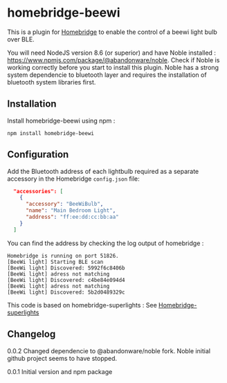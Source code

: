 # homebridge-beewi

This is a plugin for [Homebridge](https://github.com/nfarina/homebridge) to enable the control of a beewi light bulb over BLE.

You will need NodeJS version 8.6 (or superior) and have Noble installed : https://www.npmjs.com/package/@abandonware/noble. Check if Noble is working correctly before you start to install this plugin. Noble has a strong system dependencie to bluetooth layer and requires the installation of bluetooth system libraries first.

## Installation 

Install homebridge-beewi using npm : 

```console
npm install homebridge-beewi
```

## Configuration

Add the Bluetooth address of each lightbulb required as a separate accessory in the Homebridge `config.json` file:

```json
  "accessories": [
    {
      "accessory": "BeeWiBulb",
      "name": "Main Bedroom Light",
      "address": "ff:ee:dd:cc:bb:aa"
    }
  ]

```

You can find the address by checking the log output of homebridge :

```
Homebridge is running on port 51826.
[BeeWi light] Starting BLE scan
[BeeWi light] Discovered: 5992f6c8406b
[BeeWi light] adress not matching
[BeeWi light] Discovered: c4be84e094d4
[BeeWi light] adress not matching
[BeeWi light] Discovered: 5b2d0489329c
```


This code is based on homebridge-superlights : See [Homebridge-superlights](https://github.com//SFrost007/homebridge-superlights/)


## Changelog

0.0.2  Changed dependencie to @abandonware/noble fork. Noble initial github project seems to have stopped.

0.0.1  Initial version and npm package

